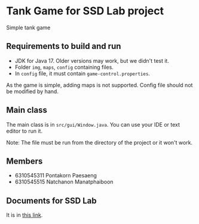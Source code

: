 # Tank Game for SSD Lab project

Simple tank game

## Requirements to build and run
- JDK for Java 17. Older versions may work, but we didn't test it.
- Folder `img`, `maps`, `config` containing files.
- In `config` file, it must contain `game-control.properties`.

As the game is simple, adding maps is not supported. Config file 
should not be modified by hand.

## Main class

The main class is in `src/gui/Window.java`. You can use your IDE or 
text editor to run it.

Note: The file must be run from the directory of the project or it won't work.

## Members
- 6310545311 Pontakorn Paesaeng
- 6310545515 Natchanon Manatphaiboon

## Documents for SSD Lab

It is in [this link](https://drive.google.com/drive/folders/1-iWgCvJJPLCnrOtjvx4rOoAIkRXv5Ul2?usp=sharing).